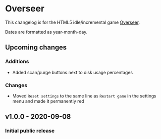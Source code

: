 # Overseer
This changelog is for the HTML5 idle/incremental game [Overseer](https://mrsperry.github.io/overseer).

Dates are formatted as year-month-day.

## Upcoming changes
### Additions
- Added scan/purge buttons next to disk usage percentages

### Changes
- Moved `Reset settings` to the same line as `Restart game` in the settings menu and made it permanently red

## v1.0.0 - 2020-09-08
### Initial public release